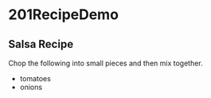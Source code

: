 # 201RecipeDemo

## Salsa Recipe

Chop the following into small pieces and then mix together.

- tomatoes
- onions